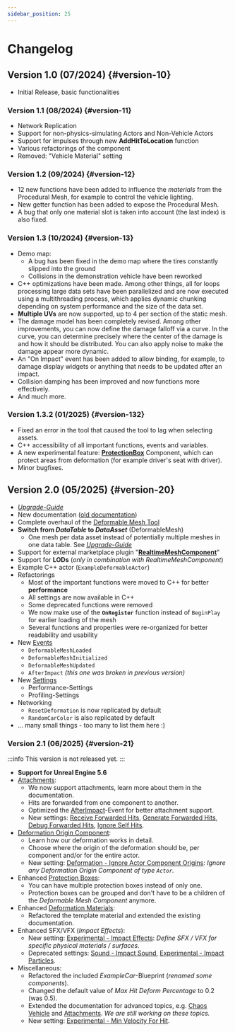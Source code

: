 ```yaml
---
sidebar_position: 25
---
```


# Changelog

## Version 1.0 (07/2024) {#version-10}
- Initial Release, basic functionalities

### Version 1.1 (08/2024) {#version-11}
- Network Replication
- Support for non-physics-simulating Actors and Non-Vehicle Actors
- Support for impulses through new **AddHitToLocation** function
- Various refactorings of the component
- Removed: "Vehicle Material" setting

### Version 1.2 (09/2024) {#version-12}
- 12 new functions have been added to influence the _materials_ from the Procedural Mesh, for example to control the vehicle lighting.
- New getter function has been added to expose the Procedural Mesh. 
- A bug that only one material slot is taken into account (the last index) is also   fixed.

### Version 1.3 (10/2024) {#version-13}
- Demo map:
    - A bug has been fixed in the demo map where the tires constantly slipped into the ground
    - Collisions in the demonstration vehicle have been reworked
- C++ optimizations have been made. Among other things, all for loops processing large data sets have been parallelized and are now executed using a multithreading process, which applies dynamic chunking depending on system performance and the size of the data set.
- **Multiple UVs** are now supported, up to 4 per section of the static mesh.
- The damage model has been completely revised. Among other improvements, you can now define the damage falloff via a curve. In the curve, you can determine precisely where the center of the damage is and how it should be distributed. You can also apply noise to make the damage appear more dynamic.
- An "On Impact" event has been added to allow binding, for example, to damage display widgets or anything that needs to be updated after an impact.
- Collision damping has been improved and now functions more effectively.
- And much more. 

### Version 1.3.2 (01/2025) {#version-132}
- Fixed an error in the tool that caused the tool to lag when selecting assets.
- C++ accessibility of all important functions, events and variables.
- A new experimental feature: [**ProtectionBox**](./advanced-guides/protectionbox.md) Component, which can protect areas from deformation (for example driver's seat with driver).
- Minor bugfixes.

## Version 2.0 (05/2025) {#version-20}
- [*Upgrade-Guide*](./upgrading.md#version-1x-to-2x)
- New documentation ([old documentation](https://docs.google.com/document/d/15rQ43N4Q9SQlBJg12ZPjgmUrXZX8UX5u07IsrkZnFo8/edit?usp=sharing))
- Complete overhaul of the [Deformable Mesh Tool](./guides/mesh-tool/overview.md)
- **Switch from *DataTable* to *DataAsset*** (DeformableMesh)
    - One mesh per data asset instead of potentially multiple meshes in one data table. See [*Upgrade-Guide*](./upgrading.md#version-1x-to-2x)
- Support for external marketplace plugin "[**RealtimeMeshComponent**](./installation/realtimemesh.md)"
- Support for **LODs** (_only in combination with RealtimeMeshComponent_)
- Example C++ actor (``ExampleDeformableActor``)
- Refactorings
    - Most of the important functions were moved to C++ for better **performance**
    - All settings are now available in C++
    - Some deprecated functions were removed
    - We now make use of the **``OnRegister``** function instead of ``BeginPlay`` for earlier loading of the mesh
    - Several functions and properties were re-organized for better readability and usability
- New [Events](guides/mesh-component/events.md)
    - ``DeformableMeshLoaded``
    - ``DeformableMeshInitialized``
    - ``DeformableMeshUpdated``
    - ``AfterImpact`` _(this one was broken in previous version)_
- New [Settings](guides/mesh-component/settings.md)
    - Performance-Settings
    - Profiling-Settings
- Networking
    - ``ResetDeformation`` is now replicated by default
    - ``RandomCarColor`` is also replicated by default
- ... many small things - too many to list them here :)

### Version 2.1 (06/2025) {#version-21}
:::info
This version is not released yet.
:::
- **Support for Unreal Engine 5.6**
- [Attachments](advanced-guides/vehicles/attachments.md):
    - We now support attachments, learn more about them in the documentation.
    - Hits are forwarded from one component to another.
    - Optimized the [AfterImpact](guides/mesh-component/events.md)-Event for better attachment support.
    - New settings: [Receive Forwarded Hits](guides/mesh-component/settings.md#hit-settings), [Generate Forwarded Hits](guides/mesh-component/settings.md#hit-settings), [Debug Forwarded Hits](guides/mesh-component/settings.md#debug), [Ignore Self Hits](guides/mesh-component/settings.md#hit-settings).
- [Deformation Origin Component](./advanced-guides/deformation-origin.md):
    - Learn how our deformation works in detail.
    - Choose where the origin of the deformation should be, per component and/or for the entire actor.
    - New setting: [Deformation - Ignore Actor Component Origins](guides/mesh-component/settings.md#ignore-actor-component-origins): *Ignore any Deformation Origin Component of type ``Actor``.*
- Enhanced [Protection Boxes](./advanced-guides/protectionbox.md):
    - You can have multiple protection boxes instead of only one.
    - Protection boxes can be grouped and don't have to be a children of the *Deformable Mesh Component* anymore.
- Enhanced [Deformation Materials](./advanced-guides/deformation-material.md):
    - Refactored the template material and extended the existing documentation.
- Enhanced SFX/VFX (*Impact Effects*):
    - New setting: [Experimental - Impact Effects](guides/mesh-component/settings.md#impact-effects): *Define SFX / VFX for specific physical materials / surfaces*.
    - Deprecated settings: [Sound - Impact Sound](guides/mesh-component/settings.md#impact-sound), [Experimental - Impact Particles](guides/mesh-component/settings.md#impact-particles).
- Miscellaneous:
    - Refactored the included *ExampleCar*-Blueprint (*renamed some components*).
    - Changed the default value of *Max Hit Deform Percentage* to 0.2 (was 0.5).
    - Extended the documentation for advanced topics, e.g. [Chaos Vehicle](advanced-guides/vehicles/chaos-vehicle.md) and [Attachments](advanced-guides/vehicles/attachments.md). *We are still working on these topics.*
    - New setting: [Experimental - Min Velocity For Hit](guides/mesh-component/settings.md#min-velocity-for-hit).